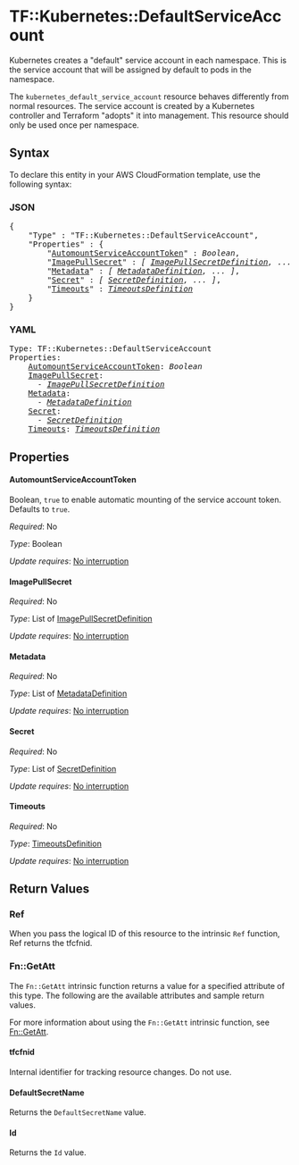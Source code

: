 # TF::Kubernetes::DefaultServiceAccount

Kubernetes creates a "default" service account in each namespace. This is the service account that will be assigned by default to pods in the namespace. 

The `kubernetes_default_service_account` resource behaves differently from normal resources. The service account is created by a Kubernetes controller and Terraform "adopts" it into management. This resource should only be used once per namespace.

## Syntax

To declare this entity in your AWS CloudFormation template, use the following syntax:

### JSON

<pre>
{
    "Type" : "TF::Kubernetes::DefaultServiceAccount",
    "Properties" : {
        "<a href="#automountserviceaccounttoken" title="AutomountServiceAccountToken">AutomountServiceAccountToken</a>" : <i>Boolean</i>,
        "<a href="#imagepullsecret" title="ImagePullSecret">ImagePullSecret</a>" : <i>[ <a href="imagepullsecretdefinition.md">ImagePullSecretDefinition</a>, ... ]</i>,
        "<a href="#metadata" title="Metadata">Metadata</a>" : <i>[ <a href="metadatadefinition.md">MetadataDefinition</a>, ... ]</i>,
        "<a href="#secret" title="Secret">Secret</a>" : <i>[ <a href="secretdefinition.md">SecretDefinition</a>, ... ]</i>,
        "<a href="#timeouts" title="Timeouts">Timeouts</a>" : <i><a href="timeoutsdefinition.md">TimeoutsDefinition</a></i>
    }
}
</pre>

### YAML

<pre>
Type: TF::Kubernetes::DefaultServiceAccount
Properties:
    <a href="#automountserviceaccounttoken" title="AutomountServiceAccountToken">AutomountServiceAccountToken</a>: <i>Boolean</i>
    <a href="#imagepullsecret" title="ImagePullSecret">ImagePullSecret</a>: <i>
      - <a href="imagepullsecretdefinition.md">ImagePullSecretDefinition</a></i>
    <a href="#metadata" title="Metadata">Metadata</a>: <i>
      - <a href="metadatadefinition.md">MetadataDefinition</a></i>
    <a href="#secret" title="Secret">Secret</a>: <i>
      - <a href="secretdefinition.md">SecretDefinition</a></i>
    <a href="#timeouts" title="Timeouts">Timeouts</a>: <i><a href="timeoutsdefinition.md">TimeoutsDefinition</a></i>
</pre>

## Properties

#### AutomountServiceAccountToken

Boolean, `true` to enable automatic mounting of the service account token. Defaults to `true`.

_Required_: No

_Type_: Boolean

_Update requires_: [No interruption](https://docs.aws.amazon.com/AWSCloudFormation/latest/UserGuide/using-cfn-updating-stacks-update-behaviors.html#update-no-interrupt)

#### ImagePullSecret

_Required_: No

_Type_: List of <a href="imagepullsecretdefinition.md">ImagePullSecretDefinition</a>

_Update requires_: [No interruption](https://docs.aws.amazon.com/AWSCloudFormation/latest/UserGuide/using-cfn-updating-stacks-update-behaviors.html#update-no-interrupt)

#### Metadata

_Required_: No

_Type_: List of <a href="metadatadefinition.md">MetadataDefinition</a>

_Update requires_: [No interruption](https://docs.aws.amazon.com/AWSCloudFormation/latest/UserGuide/using-cfn-updating-stacks-update-behaviors.html#update-no-interrupt)

#### Secret

_Required_: No

_Type_: List of <a href="secretdefinition.md">SecretDefinition</a>

_Update requires_: [No interruption](https://docs.aws.amazon.com/AWSCloudFormation/latest/UserGuide/using-cfn-updating-stacks-update-behaviors.html#update-no-interrupt)

#### Timeouts

_Required_: No

_Type_: <a href="timeoutsdefinition.md">TimeoutsDefinition</a>

_Update requires_: [No interruption](https://docs.aws.amazon.com/AWSCloudFormation/latest/UserGuide/using-cfn-updating-stacks-update-behaviors.html#update-no-interrupt)

## Return Values

### Ref

When you pass the logical ID of this resource to the intrinsic `Ref` function, Ref returns the tfcfnid.

### Fn::GetAtt

The `Fn::GetAtt` intrinsic function returns a value for a specified attribute of this type. The following are the available attributes and sample return values.

For more information about using the `Fn::GetAtt` intrinsic function, see [Fn::GetAtt](https://docs.aws.amazon.com/AWSCloudFormation/latest/UserGuide/intrinsic-function-reference-getatt.html).

#### tfcfnid

Internal identifier for tracking resource changes. Do not use.

#### DefaultSecretName

Returns the <code>DefaultSecretName</code> value.

#### Id

Returns the <code>Id</code> value.

